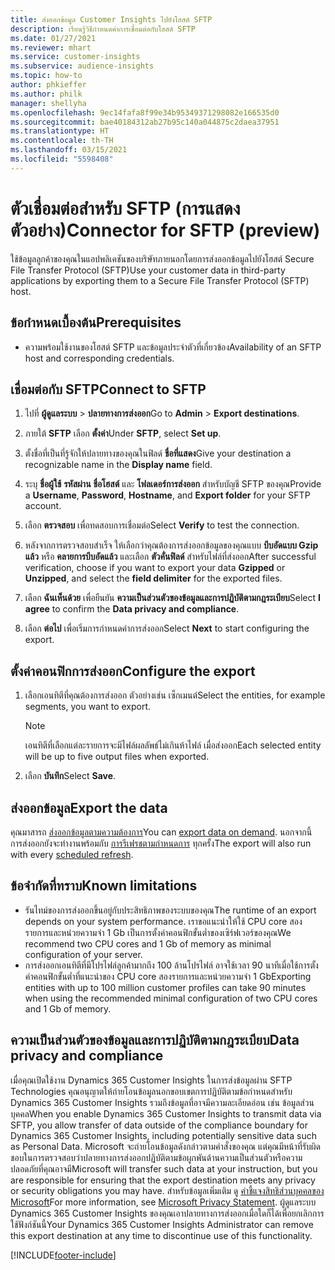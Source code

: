 ```yaml
---
title: ส่งออกข้อมูล Customer Insights ไปยังโฮสต์ SFTP
description: เรียนรู้วิธีกำหนดค่าการเชื่อมต่อกับโฮสต์ SFTP
ms.date: 01/27/2021
ms.reviewer: mhart
ms.service: customer-insights
ms.subservice: audience-insights
ms.topic: how-to
author: phkieffer
ms.author: philk
manager: shellyha
ms.openlocfilehash: 9ec14fafa8f99e34b95349371298082e166535d0
ms.sourcegitcommit: bae40184312ab27b95c140a044875c2daea37951
ms.translationtype: HT
ms.contentlocale: th-TH
ms.lasthandoff: 03/15/2021
ms.locfileid: "5598408"
---
```

# <a name="connector-for-sftp-preview"></a><span data-ttu-id="69407-103">ตัวเชื่อมต่อสำหรับ SFTP (การแสดงตัวอย่าง)</span><span class="sxs-lookup"><span data-stu-id="69407-103">Connector for SFTP (preview)</span></span>

<span data-ttu-id="69407-104">ใช้ข้อมูลลูกค้าของคุณในแอปพลิเคชันของบริษัทภายนอกโดยการส่งออกข้อมูลไปยังโฮสต์ Secure File Transfer Protocol (SFTP)</span><span class="sxs-lookup"><span data-stu-id="69407-104">Use your customer data in third-party applications by exporting them to a Secure File Transfer Protocol (SFTP) host.</span></span>

## <a name="prerequisites"></a><span data-ttu-id="69407-105">ข้อกำหนดเบื้องต้น</span><span class="sxs-lookup"><span data-stu-id="69407-105">Prerequisites</span></span>

- <span data-ttu-id="69407-106">ความพร้อมใช้งานของโฮสต์ SFTP และข้อมูลประจำตัวที่เกี่ยวข้อง</span><span class="sxs-lookup"><span data-stu-id="69407-106">Availability of an SFTP host and corresponding credentials.</span></span>

## <a name="connect-to-sftp"></a><span data-ttu-id="69407-107">เชื่อมต่อกับ SFTP</span><span class="sxs-lookup"><span data-stu-id="69407-107">Connect to SFTP</span></span>

1. <span data-ttu-id="69407-108">ไปที่ **ผู้ดูแลระบบ** > **ปลายทางการส่งออก**</span><span class="sxs-lookup"><span data-stu-id="69407-108">Go to **Admin** > **Export destinations**.</span></span>

1. <span data-ttu-id="69407-109">ภายใต้ **SFTP** เลือก **ตั้งค่า**</span><span class="sxs-lookup"><span data-stu-id="69407-109">Under **SFTP**, select **Set up**.</span></span>

1. <span data-ttu-id="69407-110">ตั้งชื่อที่เป็นที่รู้จักให้ปลายทางของคุณในฟิลด์ **ชื่อที่แสดง**</span><span class="sxs-lookup"><span data-stu-id="69407-110">Give your destination a recognizable name in the **Display name** field.</span></span>

1. <span data-ttu-id="69407-111">ระบุ **ชื่อผู้ใช้** **รหัสผ่าน** **ชื่อโฮสต์** และ **โฟลเดอร์การส่งออก** สำหรับบัญชี SFTP ของคุณ</span><span class="sxs-lookup"><span data-stu-id="69407-111">Provide a **Username**, **Password**, **Hostname**, and **Export folder** for your SFTP account.</span></span>

1. <span data-ttu-id="69407-112">เลือก **ตรวจสอบ** เพื่อทดสอบการเชื่อมต่อ</span><span class="sxs-lookup"><span data-stu-id="69407-112">Select **Verify** to test the connection.</span></span>

1. <span data-ttu-id="69407-113">หลังจากการตรวจสอบสำเร็จ ให้เลือกว่าคุณต้องการส่งออกข้อมูลของคุณแบบ **บีบอัดแบบ Gzip แล้ว** หรือ **คลายการบีบอัดแล้ว** และเลือก **ตัวคั่นฟิลด์** สำหรับไฟล์ที่ส่งออก</span><span class="sxs-lookup"><span data-stu-id="69407-113">After successful verification, choose if you want to export your data **Gzipped** or **Unzipped**, and select the **field delimiter** for the exported files.</span></span>

1. <span data-ttu-id="69407-114">เลือก **ฉันเห็นด้วย** เพื่อยืนยัน **ความเป็นส่วนตัวของข้อมูลและการปฏิบัติตามกฎระเบียบ**</span><span class="sxs-lookup"><span data-stu-id="69407-114">Select **I agree** to confirm the **Data privacy and compliance**.</span></span>

1. <span data-ttu-id="69407-115">เลือก **ต่อไป** เพื่อเริ่มการกำหนดค่าการส่งออก</span><span class="sxs-lookup"><span data-stu-id="69407-115">Select **Next** to start configuring the export.</span></span>

## <a name="configure-the-export"></a><span data-ttu-id="69407-116">ตั้งค่าคอนฟิกการส่งออก</span><span class="sxs-lookup"><span data-stu-id="69407-116">Configure the export</span></span>

1. <span data-ttu-id="69407-117">เลือกเอนทิตีที่คุณต้องการส่งออก ตัวอย่างเช่น เซ็กเมนต์</span><span class="sxs-lookup"><span data-stu-id="69407-117">Select the entities, for example segments, you want to export.</span></span>

   > [!NOTE]
   > <span data-ttu-id="69407-118">เอนทิตีที่เลือกแต่ละรายการจะมีไฟล์ผลลัพธ์ไม่เกินห้าไฟล์ เมื่อส่งออก</span><span class="sxs-lookup"><span data-stu-id="69407-118">Each selected entity will be up to five output files when exported.</span></span> 

1. <span data-ttu-id="69407-119">เลือก **บันทึก**</span><span class="sxs-lookup"><span data-stu-id="69407-119">Select **Save**.</span></span>

## <a name="export-the-data"></a><span data-ttu-id="69407-120">ส่งออกข้อมูล</span><span class="sxs-lookup"><span data-stu-id="69407-120">Export the data</span></span>

<span data-ttu-id="69407-121">คุณมาสารถ [ส่งออกข้อมูลตามความต้องการ](export-destinations.md)</span><span class="sxs-lookup"><span data-stu-id="69407-121">You can [export data on demand](export-destinations.md).</span></span> <span data-ttu-id="69407-122">นอกจากนี้ การส่งออกยังจะทำงานพร้อมกับ [การรีเฟรชตามกำหนดการ](system.md#schedule-tab) ทุกครั้ง</span><span class="sxs-lookup"><span data-stu-id="69407-122">The export will also run with every [scheduled refresh](system.md#schedule-tab).</span></span>

## <a name="known-limitations"></a><span data-ttu-id="69407-123">ข้อจำกัดที่ทราบ</span><span class="sxs-lookup"><span data-stu-id="69407-123">Known limitations</span></span>

- <span data-ttu-id="69407-124">รันไทม์ของการส่งออกขึ้นอยู่กับประสิทธิภาพของระบบของคุณ</span><span class="sxs-lookup"><span data-stu-id="69407-124">The runtime of an export depends on your system performance.</span></span> <span data-ttu-id="69407-125">เราขอแนะนำให้ใช้ CPU core สองรายการและหน่วยความจำ 1 Gb เป็นการตั้งค่าคอนฟิกขั้นต่ำของเซิร์ฟเวอร์ของคุณ</span><span class="sxs-lookup"><span data-stu-id="69407-125">We recommend two CPU cores and 1 Gb of memory as minimal configuration of your server.</span></span> 
- <span data-ttu-id="69407-126">การส่งออกเอนทิตีที่มีโปรไฟล์ลูกค้ามากถึง 100 ล้านโปรไฟล์ อาจใช้เวลา 90 นาทีเมื่อใช้การตั้งค่าคอนฟิกขั้นต่ำที่แนะนำของ CPU core สองรายการและหน่วยความจำ 1 Gb</span><span class="sxs-lookup"><span data-stu-id="69407-126">Exporting entities with up to 100 million customer profiles can take 90 minutes when using the recommended minimal configuration of two CPU cores and 1 Gb of memory.</span></span> 

## <a name="data-privacy-and-compliance"></a><span data-ttu-id="69407-127">ความเป็นส่วนตัวของข้อมูลและการปฏิบัติตามกฎระเบียบ</span><span class="sxs-lookup"><span data-stu-id="69407-127">Data privacy and compliance</span></span>

<span data-ttu-id="69407-128">เมื่อคุณเปิดใช้งาน Dynamics 365 Customer Insights ในการส่งข้อมูลผ่าน SFTP Technologies คุณอนุญาตให้ถ่ายโอนข้อมูลนอกขอบเขตการปฏิบัติตามข้อกำหนดสำหรับ Dynamics 365 Customer Insights รวมถึงข้อมูลที่อาจมีความละเอียดอ่อน เช่น ข้อมูลส่วนบุคคล</span><span class="sxs-lookup"><span data-stu-id="69407-128">When you enable Dynamics 365 Customer Insights to transmit data via SFTP, you allow transfer of data outside of the compliance boundary for Dynamics 365 Customer Insights, including potentially sensitive data such as Personal Data.</span></span> <span data-ttu-id="69407-129">Microsoft จะถ่ายโอนข้อมูลดังกล่าวตามคำสั่งของคุณ แต่คุณมีหน้าที่รับผิดชอบในการตรวจสอบว่าปลายทางการส่งออกปฏิบัติตามข้อผูกพันด้านความเป็นส่วนตัวหรือความปลอดภัยที่คุณอาจมี</span><span class="sxs-lookup"><span data-stu-id="69407-129">Microsoft will transfer such data at your instruction, but you are responsible for ensuring that the export destination meets any privacy or security obligations you may have.</span></span> <span data-ttu-id="69407-130">สำหรับข้อมูลเพิ่มเติม ดู [คำชี้แจงสิทธิส่วนบุคคลของ Microsoft](https://go.microsoft.com/fwlink/?linkid=396732)</span><span class="sxs-lookup"><span data-stu-id="69407-130">For more information, see [Microsoft Privacy Statement](https://go.microsoft.com/fwlink/?linkid=396732).</span></span>
<span data-ttu-id="69407-131">ผู้ดูแลระบบ Dynamics 365 Customer Insights ของคุณเอาปลายทางการส่งออกเมื่อใดก็ได้เพื่อยกเลิกการใช้ฟังก์ชันนี้</span><span class="sxs-lookup"><span data-stu-id="69407-131">Your Dynamics 365 Customer Insights Administrator can remove this export destination at any time to discontinue use of this functionality.</span></span>


[!INCLUDE[footer-include](../includes/footer-banner.md)]